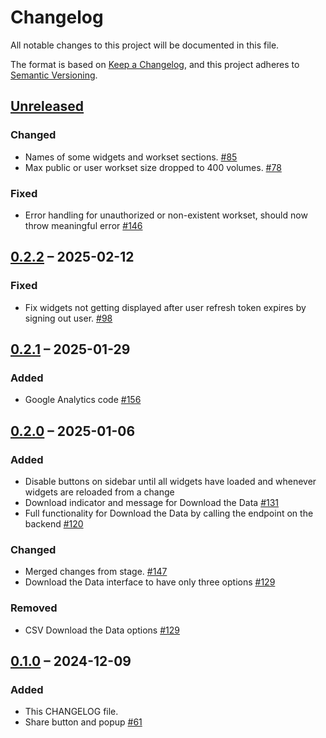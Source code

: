 # Changelog

All notable changes to this project will be documented in this file.

The format is based on [Keep a Changelog](https://keepachangelog.com/en/1.1.0/),
and this project adheres to [Semantic Versioning](https://semver.org/spec/v2.0.0.html).

## [Unreleased]

### Changed
- Names of some widgets and workset sections. [#85](https://github.com/htrc/torchlite-app/issues/85)
- Max public or user workset size dropped to 400 volumes. [#78](https://github.com/htrc/torchlite-app/issues/78) 

### Fixed
- Error handling for unauthorized or non-existent workset, should now throw meaningful error [#146](https://github.com/htrc/torchlite-backend/issues/146)

## [0.2.2] – 2025-02-12

### Fixed
- Fix widgets not getting displayed after user refresh token expires by signing out user. [#98](https://github.com/htrc/torchlite-frontend/issues/98)  

## [0.2.1] – 2025-01-29

### Added
- Google Analytics code [#156](https://github.com/htrc/torchlite-frontend/issues/156)

## [0.2.0] – 2025-01-06

### Added
- Disable buttons on sidebar until all widgets have loaded and whenever widgets are reloaded from a change 
- Download indicator and message for Download the Data [#131](https://github.com/htrc/torchlite-frontend/issues/131)
- Full functionality for Download the Data by calling the endpoint on the backend [#120](https://github.com/htrc/torchlite-backend/issues/120)

### Changed
- Merged changes from stage. [#147](https://github.com/htrc/torchlite-frontend/issues/147)
- Download the Data interface to have only three options [#129](https://github.com/htrc/torchlite-frontend/issues/129)

### Removed

- CSV Download the Data options [#129](https://github.com/htrc/torchlite-frontend/issues/129)

## [0.1.0] – 2024-12-09

### Added

- This CHANGELOG file.
- Share button and popup [#61](https://github.com/htrc/torchlite-app/issues/61)

[unreleased]: https://github.com/htrc/torchlite-frontend/compare/0.2.2...HEAD
[0.2.2]: https://github.com/htrc/torchlite-frontend/compare/0.2.1...0.2.2
[0.2.1]: https://github.com/htrc/torchlite-frontend/compare/0.2.0...0.2.1
[0.2.0]: https://github.com/htrc/torchlite-frontend/compare/0.1.0...0.2.0
[0.1.0]: https://github.com/htrc/torchlite-frontend/releases/tag/0.1.0
